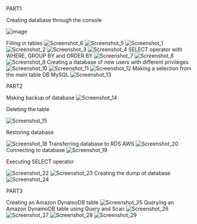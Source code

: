PART1

Creating database through the console

![image](https://user-images.githubusercontent.com/46942305/148297917-a9e79758-98ee-4409-91e4-4df31f1aa39f.png)

Filling in tables
![Screenshot_6](https://user-images.githubusercontent.com/46942305/148298079-26000ef7-f417-4319-93f6-c6e4acf67408.jpg)
![Screenshot_5](https://user-images.githubusercontent.com/46942305/148298101-052f105b-6110-4b9b-965d-a27390ac264e.jpg)
![Screenshot_1](https://user-images.githubusercontent.com/46942305/148298188-400b0e7f-eef5-4f9a-94ac-2b06a8aa5014.jpg)
![Screenshot_2](https://user-images.githubusercontent.com/46942305/148298199-cad89e19-ee23-4bf3-a26a-1f233a983005.jpg)
![Screenshot_3](https://user-images.githubusercontent.com/46942305/148298210-62908d0b-b6a0-42d1-8c34-a5055e9c86f7.jpg)
![Screenshot_4](https://user-images.githubusercontent.com/46942305/148298221-09a69852-ac32-4c41-910f-cdc50e605080.jpg)
SELECT operator with WHERE, GROUP BY and ORDER BY
![Screenshot_7](https://user-images.githubusercontent.com/46942305/148298317-be654722-0bc4-4c05-894f-fa02c862a6a8.jpg)
![Screenshot_8](https://user-images.githubusercontent.com/46942305/148298334-871d3a30-eafa-42df-af8c-2338900475e8.jpg)
![Screenshot_9](https://user-images.githubusercontent.com/46942305/148298355-7d18461c-6bf7-4a3e-8ffd-e49c57735928.jpg)
Creating a database of new users with different privileges
![Screenshot_10](https://user-images.githubusercontent.com/46942305/148298546-26f38704-23c1-4154-b228-2a13a0753774.jpg)
![Screenshot_11](https://user-images.githubusercontent.com/46942305/148298568-643489b3-1e4f-4b09-8a3e-b7f1e74dfebe.jpg)
![Screenshot_12](https://user-images.githubusercontent.com/46942305/148298633-95cd5758-eccd-4373-9a97-4e3ba71af144.jpg)
Making a selection from the main table DB MySQL
![Screenshot_13](https://user-images.githubusercontent.com/46942305/148298709-87235666-92ce-451d-a224-5ecf43c9c354.jpg)

PART2

Making backup of database
![Screenshot_14](https://user-images.githubusercontent.com/46942305/148298847-b7cfc518-d85d-47c2-95f4-d2388879164e.jpg)

Deleting the table

![Screenshot_15](https://user-images.githubusercontent.com/46942305/148298924-9a959a32-a269-4d1c-a5d6-9328a3c3a46b.jpg)

Restoring database

![Screenshot_18](https://user-images.githubusercontent.com/46942305/148299070-78192ee2-8bd5-443d-b2df-c3b379322d79.jpg)
Transferring database to RDS AWS
![Screenshot_20](https://user-images.githubusercontent.com/46942305/148299439-3810241e-8e35-4764-bd49-b46bceb33cd2.jpg)
Connecting to database
![Screenshot_19](https://user-images.githubusercontent.com/46942305/148299585-5f479117-1b52-4419-b3b9-9118c1fe281f.jpg)

Executing SELECT operator

![Screenshot_22](https://user-images.githubusercontent.com/46942305/148299754-ed22b9de-0cdf-4fbb-b7be-a5a2b196ea3d.jpg)
![Screenshot_23](https://user-images.githubusercontent.com/46942305/148299782-874fc14b-dc65-4c70-bfbd-d78c3e057a56.jpg)
Creating the dump of database
![Screenshot_24](https://user-images.githubusercontent.com/46942305/148299902-5e0d49d7-bf12-406a-a350-e72af6ad1492.jpg)

PART3

Creating an Amazon DynamoDB table
![Screenshot_25](https://user-images.githubusercontent.com/46942305/148300010-0afdb8c4-26e0-48ca-928b-68668c2f86fd.jpg)
Querying an Amazon DynamoDB table using Query and Scan
![Screenshot_26](https://user-images.githubusercontent.com/46942305/148300128-356b03f4-0fa3-4095-8136-d42d82d21afd.jpg)
![Screenshot_27](https://user-images.githubusercontent.com/46942305/148300141-4a908b5e-ffb5-4023-9ed2-ccf17f2818c9.jpg)
![Screenshot_28](https://user-images.githubusercontent.com/46942305/148300155-8b6f7a18-a671-4850-b023-595afba0c1fe.jpg)
![Screenshot_29](https://user-images.githubusercontent.com/46942305/148300177-5ee1e8f4-6ccc-4e40-a043-d99afa22d84d.jpg)

